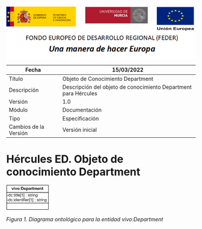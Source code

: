 ![](../../Docs/media/CabeceraDocumentosMD.png)

| Fecha         | 15/03/2022                                                   |
| ------------- | ------------------------------------------------------------ |
|Título|Objeto de Conocimiento Department| 
|Descripción|Descripción del objeto de conocimiento Department para Hércules|
|Versión|1.0|
|Módulo|Documentación|
|Tipo|Especificación|
|Cambios de la Versión|Versión inicial|

# Hércules ED. Objeto de conocimiento Department

![](../../Docs/media/ObjetosDeConocimiento/Department.png)

*Figura 1. Diagrama ontológico para la entidad vivo:Department*

